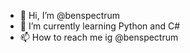 - 👋 Hi, I’m @benspectrum
- 🌱 I’m currently learning Python and C#
- 📫 How to reach me ig @benspectrum

<!---
benspectrum/benspectrum is a ✨ special ✨ repository because its `README.md` (this file) appears on your GitHub profile.
You can click the Preview link to take a look at your changes.
--->
